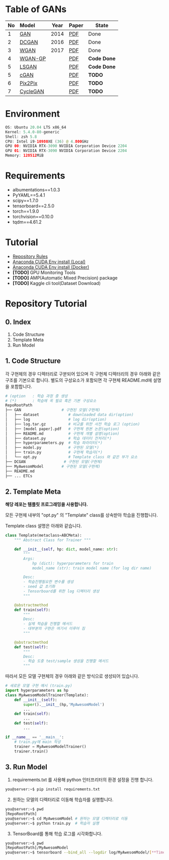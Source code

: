 # **Table of GANs**
| No   | Model                          | Year | Paper                                  | State         |
| :--- | :----------------------------- | ---- | -------------------------------------- | ------------- |
| 1    | [GAN](./GAN/src/README.pdf)    | 2014 | [PDF](./GAN/src/paper_GAN.pdf)         | Done          |
| 2    | [DCGAN](./DCGAN/README.md)     | 2016 | [PDF](./DCGAN/src/paper-DCGAN.pdf)     | Done          |
| 3    | [WGAN](./WGAN/README.md)       | 2017 | [PDF](./WGAN/src/paper-WGAN.pdf)       | Done          |
| 4    | [WGAN-GP](./WGAN-GP/README.md) |      | [PDF](./WGAN-GP/src/paper-WGAN-GP.pdf) | **Code Done** |
| 5    | [LSGAN](./LSGAN/README.md)     |      | [PDF](./LSGAN/src/paper-LSGAN.pdf)     | **Code Done** |
| 5    | [cGAN](./)                     |      | [PDF](./)                              | **TODO**      |
| 6    | [Pix2Pix](./)                  |      | [PDF](./)                              | **TODO**      |
| 7    | [CycleGAN](./)                 |      | [PDF](./)                              | **TODO**      |

# **Environment**
```swift
OS: Ubuntu 20.04 LTS x86_64 
Kernel: 5.4.0-80-generic 
Shell: zsh 5.8 
CPU: Intel i9-10980XE (36) @ 4.800GHz 
GPU 00: NVIDIA RTX-3090 NVIDIA Corporation Device 2204 
GPU 01: NVIDIA RTX-3090 NVIDIA Corporation Device 2204 
Memory: 128512MiB 
```
# **Requirements**
- albumentations==1.0.3
- PyYAML==5.4.1
- scipy==1.7.0
- tensorboard==2.5.0
- torch==1.9.0
- torchvision==0.10.0
- tqdm==4.61.2
# **Tutorial**
- [Repository Rules](./Rules.md)
- [Anaconda CUDA Env install (Local)](./Tutorial/Anaconda%20CUDA%20Env%20install(local).md)
- [Anaconda CUDA Env install (Docker)](./Tutorial/Anaconda%20CUDA%20Env%20install(docker).md)
- **[TODO]** GPU Monitoring Tools
- **[TODO]** AMP(Automatic Mixed Precision) package
- **[TODO]** Kaggle cli tool(Dataset Download)

# Repository Tutorial

## 0. Index
1. Code Structure
2. Template Meta
3. Run Model

## 1. Code Structure
각 구현체의 경우 디렉터리로 구분되어 있으며 각 구현체 디렉터리의 경우 아래와 같은 구조를 기본으로 합니다. 별도의 구성요소가 포함되면 각 구현체 README.md에 설명을 포함합니다.

```bash
# (option   : 학습 과정 중 생성
# (*)       : 학습에 꼭 필요 혹은 기본 구성요소
RepoRootPath
├── GAN                  # 구현된 모델(구현체)
│   ├── dataset             # downloaded data dir(option)
│   ├── log                 # log dir(option)
│   ├── log.tar.gz          # 비교를 위한 사전 학습 로그 (option)
│   ├── [model paper].pdf   # 구현체 원본 논문(option)
│   ├── README.md           # 구현체 개별 설명(option)
│   ├── dataset.py          # 학습 데이터 전처리(*)
│   ├── hyperparameters.py  # 학습 파라미터(*)
│   ├── model.py            # 구현된 모델(*)
│   ├── train.py            # 구현체 학습자(*)
│   └── opt.py              # Template class 와 같은 부가 요소
├── DCGAN                 # 구현된 모델(구현체)
├── MyAwesomModel        # 구현된 모델(구현체)
├── README.md
├── ... ETCs
```

## 2. Template Meta
**해당 레포는 템플릿 프로그래밍을 사용합니다.**

모든 구현체 내부의 "opt.py" 의 "Template" class를 상속받아 학습을 진행합니다.

Template class 설명은 아래와 같습니다.

```python
class Template(metaclass=ABCMeta):
    """ Abstract Class for Trainer """

    def __init__(self, hp: dict, model_name: str):
        """
        Args:
            hp (dict): hyperparameters for train
            model_name (str): train model name (for log dir name)

        Desc:
        - 학습진행필요한 변수를 생성
        - seed 값 초기화
        - Tensorboard를 위한 log 디렉터리 생성
        """

    @abstractmethod
    def train(self):
        """
        Desc:
        - 실제 학습을 진행할 메서드
        - 대부분의 구현은 여기서 이루어 짐
        """

    @abstractmethod
    def test(self):
        """
        Desc:
        - 학습 도중 test/sample 생성을 진행할 메서드
        """
```

따라서 모든 모델 구현체의 경우 아래와 같은 방식으로 생성되어 있습니다.

```python
# 새로운 모델 구현 예시 (train.py)
import hyperparameters as hp
class MyAwesomModelTrainer(Template):
    def __init__(self):
        super().__init__(hp,'MyAwesomModel')
        ...
    def train(self):
        ...
    def test(self):
        ...

if __name__ == '__main__':
    # train.py에 main 작성
    trainer = MyAwesomModelTrainer()
    trainer.train()
```


## 3. Run Model
1. requirements.txt 를 사용해 python 인터프리터의 환경 설정을 진행 합니다.

```bash
you@server:~$ pip install requirements.txt
```

2. 원하는 모델의 디렉터리로 이동해 학습자를 실행합니다.

```bash
you@server:~$ pwd
[RepoRootPath]
you@server:~$ cd MyAwesomModel # 원하는 모델 디렉터리로 이동
you@server:~$ python train.py  # 학습자 실행
```

3. TensorBoard를 통해 학습 로그를 시각화합니다.

```bash
you@server:~$ pwd
[RepoRootPath]/MyAwesomModel
you@server:~$ tensorboard --bind_all --logdir log/MyAwesomModel/[**TimeStamp**]
```